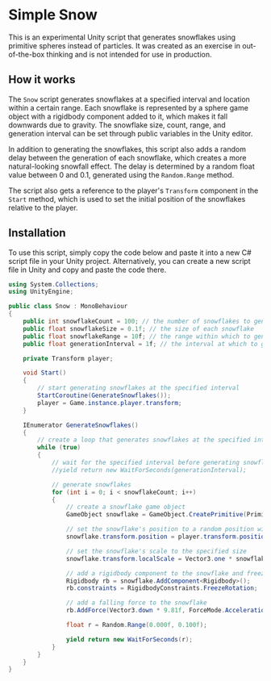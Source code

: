 # Simple Snow

This is an experimental Unity script that generates snowflakes using primitive spheres instead of particles. It was created as an exercise in out-of-the-box thinking and is not intended for use in production.

## How it works

The `Snow` script generates snowflakes at a specified interval and location within a certain range. Each snowflake is represented by a sphere game object with a rigidbody component added to it, which makes it fall downwards due to gravity. The snowflake size, count, range, and generation interval can be set through public variables in the Unity editor.

In addition to generating the snowflakes, this script also adds a random delay between the generation of each snowflake, which creates a more natural-looking snowfall effect. The delay is determined by a random float value between 0 and 0.1, generated using the `Random.Range` method.

The script also gets a reference to the player's `Transform` component in the `Start` method, which is used to set the initial position of the snowflakes relative to the player.

## Installation

To use this script, simply copy the code below and paste it into a new C# script file in your Unity project. Alternatively, you can create a new script file in Unity and copy and paste the code there.

```csharp
using System.Collections;
using UnityEngine;

public class Snow : MonoBehaviour
{
    public int snowflakeCount = 100; // the number of snowflakes to generate
    public float snowflakeSize = 0.1f; // the size of each snowflake
    public float snowflakeRange = 10f; // the range within which to generate snowflakes
    public float generationInterval = 1f; // the interval at which to generate snowflakes

    private Transform player;

    void Start()
    {
        // start generating snowflakes at the specified interval
        StartCoroutine(GenerateSnowflakes());
        player = Game.instance.player.transform;
    }

    IEnumerator GenerateSnowflakes()
    {
        // create a loop that generates snowflakes at the specified interval
        while (true)
        {
            // wait for the specified interval before generating snowflakes
            //yield return new WaitForSeconds(generationInterval);

            // generate snowflakes
            for (int i = 0; i < snowflakeCount; i++)
            {
                // create a snowflake game object
                GameObject snowflake = GameObject.CreatePrimitive(PrimitiveType.Sphere);

                // set the snowflake's position to a random position within the specified range
                snowflake.transform.position = player.transform.position + (Vector3.up*5) + new Vector3(Random.Range(-snowflakeRange, snowflakeRange), snowflakeRange, Random.Range(-snowflakeRange, snowflakeRange));

                // set the snowflake's scale to the specified size
                snowflake.transform.localScale = Vector3.one * snowflakeSize;

                // add a rigidbody component to the snowflake and freeze its rotation
                Rigidbody rb = snowflake.AddComponent<Rigidbody>();
                rb.constraints = RigidbodyConstraints.FreezeRotation;

                // add a falling force to the snowflake
                rb.AddForce(Vector3.down * 9.81f, ForceMode.Acceleration);

                float r = Random.Range(0.000f, 0.100f);

                yield return new WaitForSeconds(r);
            }
        }
    }
}
